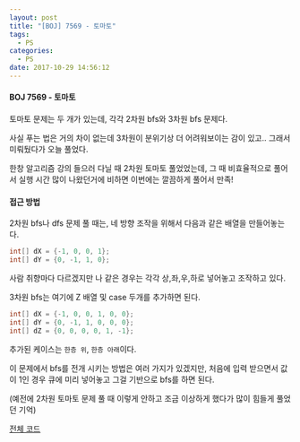 ```yaml
---
layout: post
title: "[BOJ] 7569 - 토마토"
tags:
  - PS
categories:
  - PS
date: 2017-10-29 14:56:12
---
```


#### BOJ 7569 - 토마토

토마토 문제는 두 개가 있는데, 각각 2차원 bfs와 3차원 bfs 문제다.

사실 푸는 법은 거의 차이 없는데 3차원이 분위기상 더 어려워보이는 감이 있고.. 그래서 미뤄뒀다가 오늘 풀었다.

한창 알고리즘 강의 들으러 다닐 때 2차원 토마토 풀었었는데, 그 때 비효율적으로 풀어서 실행 시간 많이 나왔던거에 비하면 이번에는 깔끔하게 풀어서 만족!



#### 접근 방법

2차원 bfs나 dfs 문제 풀 때는, 네 방향 조작을 위해서 다음과 같은 배열을 만들어놓는다.

```java
int[] dX = {-1, 0, 0, 1};
int[] dY = {0, -1, 1, 0};
```

사람 취향마다 다르겠지만 나 같은 경우는 각각 상,좌,우,하로 넣어놓고 조작하고 있다.

3차원 bfs는 여기에 Z 배열 및 case 두개를 추가하면 된다.

```java
int[] dX = {-1, 0, 0, 1, 0, 0};
int[] dY = {0, -1, 1, 0, 0, 0};
int[] dZ = {0, 0, 0, 0, 1, -1};
```

추가된 케이스는 `한층 위`, `한층 아래`이다.

이 문제에서 bfs를 전개 시키는 방법은 여러 가지가 있겠지만, 처음에 입력 받으면서 값이 1인 경우 큐에 미리 넣어놓고 그걸 기반으로 bfs를 하면 된다.

(예전에 2차원 토마토 문제 풀 때 이렇게 안하고 조금 이상하게 했다가 많이 힘들게 풀었던 기억)



[전체 코드](https://github.com/joshua-qa/PS/blob/master/BOJ/7000/7569.java)
